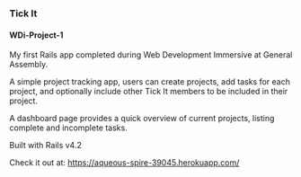 ### Tick It

#### WDi-Project-1

My first Rails app completed during Web Development Immersive at General Assembly.

A simple project tracking app, users can create projects, add tasks for each project, and optionally include other Tick It members to be included in their project.

A dashboard page provides a quick overview of current projects, listing complete and incomplete tasks.


Built with Rails v4.2

Check it out at: https://aqueous-spire-39045.herokuapp.com/
